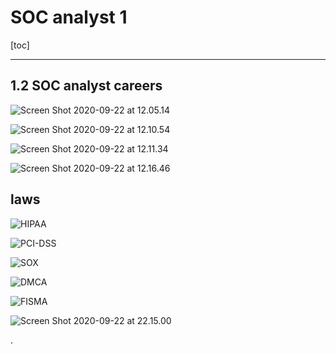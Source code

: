 


# SOC analyst 1

[toc]

---

## 1.2 SOC analyst careers

![Screen Shot 2020-09-22 at 12.05.14](https://i.imgur.com/lcqOJMU.png)

![Screen Shot 2020-09-22 at 12.10.54](https://i.imgur.com/tby4mrO.png)

![Screen Shot 2020-09-22 at 12.11.34](https://i.imgur.com/MCx7WRD.png)

![Screen Shot 2020-09-22 at 12.16.46](https://i.imgur.com/eO54kfT.png)

## laws

![HIPAA](https://i.imgur.com/sRpePo8.png)

![PCI-DSS](https://i.imgur.com/s47gQQN.png)

![SOX](https://i.imgur.com/VXh5NMf.png)

![DMCA](https://i.imgur.com/2Dest6l.png)

![FISMA](https://i.imgur.com/SqBo4wn.png)

![Screen Shot 2020-09-22 at 22.15.00](https://i.imgur.com/zpC2L37.png)


.
